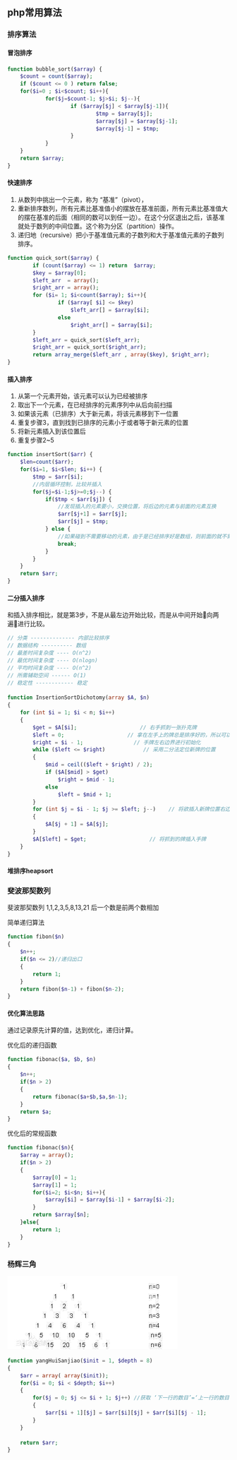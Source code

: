 ## php常用算法

### 排序算法

#### 冒泡排序

```php
function bubble_sort($array) { 
    $count = count($array); 
    if ($count <= 0 ) return false; 
    for($i=0 ; $i<$count; $i++){ 
            for($j=$count-1; $j>$i; $j--){ 
                    if ($array[$j] < $array[$j-1]){ 
                            $tmp = $array[$j]; 
                            $array[$j] = $array[$j-1]; 
                            $array[$j-1] = $tmp; 
                    } 
            } 
    } 
    return $array; 
}
```

#### 快速排序

1. 从数列中挑出一个元素，称为 “基准”（pivot），
2. 重新排序数列，所有元素比基准值小的摆放在基准前面，所有元素比基准值大的摆在基准的后面（相同的数可以到任一边）。在这个分区退出之后，该基准就处于数列的中间位置。这个称为分区（partition）操作。
3. 递归地（recursive）把小于基准值元素的子数列和大于基准值元素的子数列排序。

```php
function quick_sort($array) { 
        if (count($array) <= 1) return  $array; 
        $key = $array[0]; 
        $left_arr  = array(); 
        $right_arr = array(); 
        for ($i= 1; $i<count($array); $i++){ 
                if ($array[ $i] <= $key) 
                    $left_arr[] = $array[$i]; 
                else 
                    $right_arr[] = $array[$i]; 
        } 
        $left_arr = quick_sort($left_arr); 
        $right_arr = quick_sort($right_arr); 
        return array_merge($left_arr , array($key), $right_arr); 
}
```

#### 插入排序

1. 从第一个元素开始，该元素可以认为已经被排序
2. 取出下一个元素，在已经排序的元素序列中从后向前扫描
3. 如果该元素（已排序）大于新元素，将该元素移到下一位置
4. 重复步骤3，直到找到已排序的元素小于或者等于新元素的位置
5. 将新元素插入到该位置后
6. 重复步骤2~5

```php
function insertSort($arr) {
    $len=count($arr); 
    for($i=1, $i<$len; $i++) {
        $tmp = $arr[$i];
        //内层循环控制，比较并插入
        for($j=$i-1;$j>=0;$j--) {
            if($tmp < $arr[$j]) {
                //发现插入的元素要小，交换位置，将后边的元素与前面的元素互换
                $arr[$j+1] = $arr[$j];
                $arr[$j] = $tmp;
            } else {
                //如果碰到不需要移动的元素，由于是已经排序好是数组，则前面的就不需要再次比较了。
                break;
            }
        }
    }
    return $arr;
}
```

#### 二分插入排序

和插入排序相比，就是第3步，不是从最左边开始比较，而是从中间开始向两遍进行比较。

```php
// 分类 -------------- 内部比较排序
// 数据结构 ---------- 数组
// 最差时间复杂度 ---- O(n^2)
// 最优时间复杂度 ---- O(nlogn)
// 平均时间复杂度 ---- O(n^2)
// 所需辅助空间 ------ O(1)
// 稳定性 ------------ 稳定

function InsertionSortDichotomy(array $A, $n)
{
    for (int $i = 1; $i < n; $i++)
    {
        $get = $A[$i];                    // 右手抓到一张扑克牌
        $left = 0;                    // 拿在左手上的牌总是排序好的，所以可以用二分法
        $right = $i - 1;                // 手牌左右边界进行初始化
        while ($left <= $right)            // 采用二分法定位新牌的位置
        {
            $mid = ceil(($left + $right) / 2);
            if ($A[$mid] > $get)
                $right = $mid - 1;
            else
                $left = $mid + 1;
        }
        for (int $j = $i - 1; $j >= $left; j--)    // 将欲插入新牌位置右边的牌整体向右移动一个单位
        {
            $A[$j + 1] = $A[$j];
        }
        $A[$left] = $get;                    // 将抓到的牌插入手牌
    }
}
```

#### 堆排序heapsort 

### 斐波那契数列

斐波那契数列 1,1,2,3,5,8,13,21 后一个数是前两个数相加

简单递归算法

```php
function fibon($n)  
{  
    $n++;  
    if($n <= 2)//递归出口  
    {  
        return 1;  
    }  
    return fibon($n-1) + fibon($n-2);  
}  
```

#### 优化算法思路

通过记录原先计算的值，达到优化，递归计算。

优化后的递归函数

```php
function fibonac($a, $b, $n)  
{  
    $n++;  
    if($n > 2)  
    {  
        return fibonac($a+$b,$a,$n-1);  
    }  
    return $a;  
}
```

优化后的常规函数

```php
function fibonac($n){
    $array = array();
    if($n > 2)  
    {  
        $array[0] = 1;
        $array[1] = 1;
        for($i=2; $i<$n; $i++){
            $array[$i] = $array[$i-1] + $array[$i-2];
        }
        return $array[$n];
    }else{
        return 1;
    }
}
```

### 杨辉三角

![杨辉三角](./images/yanghuisanjiao.jpg)

```php
function yangHuiSanjiao($init = 1, $depth = 8)
{
    $arr = array( array($init));
    for($i = 0; $i < $depth; $i++)
    {
        for($j = 0; $j <= $i + 1; $j++) //获取 ‘下一行的数目’=‘上一行的数目’+1
        {
            $arr[$i + 1][$j] = $arr[$i][$j] + $arr[$i][$j - 1];
        }
    }
   
    return $arr;
}
```
